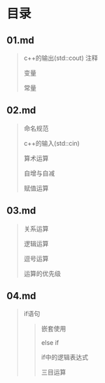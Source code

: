 # 目录

## 01.md
> c++的输出(std::cout)
> 注释
> 
> 变量
> 
> 常量

## 02.md
> 命名规范
> 
> c++的输入(std::cin)
> 
> 算术运算
> 
> 自增与自减
> 
> 赋值运算

## 03.md
> 关系运算
> 
> 逻辑运算
> 
> 逗号运算
> 
> 运算的优先级

## 04.md
> if语句
>
> > 嵌套使用
> > 
> > else if
> > 
> > if中的逻辑表达式
> > 
> > 三目运算
